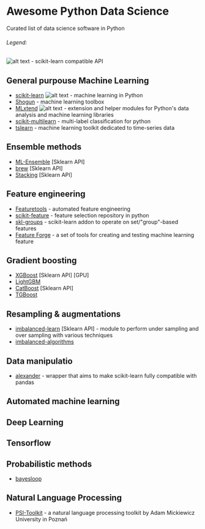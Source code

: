 # Awesome Python Data Science
Curated list of data science software in Python

[skl]: https://raw.githubusercontent.com/krzjoa/awesome-python-datascience/master/skl.png "scikit-learn logo"


###### Legend:
![alt text][skl] - scikit-learn compatible API



## General purpouse Machine Learning
* [scikit-learn](http://scikit-learn.org/stable/) ![alt text][skl] - machine learning in Python
* [Shogun](http://www.shogun-toolbox.org/) - machine learning toolbox
* [MLxtend](https://github.com/rasbt/mlxtend) ![alt text][skl] - extension and helper modules for Python's data analysis and machine learning libraries
* [scikit-multilearn](https://github.com/scikit-multilearn/scikit-multilearn) - multi-label classification for python
* [tslearn](https://github.com/rtavenar/tslearn) - machine learning toolkit dedicated to time-series data

## Ensemble methods
* [ML-Ensemble](http://ml-ensemble.com/) [Sklearn API] 
* [brew](https://github.com/viisar/brew) [Sklearn API] 
* [Stacking](https://github.com/ikki407/stacking) [Sklearn API] 

## Feature engineering
* [Featuretools]() - automated feature engineering
* [scikit-feature](https://github.com/jundongl/scikit-feature) -  feature selection repository in python
* [skl-groups](https://github.com/dougalsutherland/skl-groups) - scikit-learn addon to operate on set/"group"-based features
* [Feature Forge](https://github.com/machinalis/featureforge) - a set of tools for creating and testing machine learning feature

## Gradient boosting
* [XGBoost](https://github.com/dmlc/xgboost) [Sklearn API] [GPU]
* [LightGBM](https://github.com/Microsoft/LightGBM)
* [CatBoost](https://github.com/catboost/catboost) [Sklearn API] 
* [TGBoost](https://github.com/wepe/tgboost)

## Resampling & augmentations
* [imbalanced-learn](https://github.com/scikit-learn-contrib/imbalanced-learn) [Sklearn API] - module to perform under sampling and over sampling with various techniques
* [imbalanced-algorithms](https://github.com/dialnd/imbalanced-algorithms) 

## Data manipulatio
* [alexander](https://github.com/annoys-parrot/alexander) - wrapper that aims to make scikit-learn fully compatible with pandas

## Automated machine learning

## Deep Learning

## Tensorflow







## Probabilistic methods
* [bayesloop](https://github.com/christophmark/bayesloop)

## Natural Language Processing
* [PSI-Toolkit](https://github.com/filipg/psi-toolkit) - a natural language processing toolkit by Adam Mickiewicz University in Poznań
